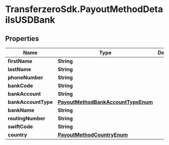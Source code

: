 # TransferzeroSdk.PayoutMethodDetailsUSDBank

## Properties
Name | Type | Description | Notes
------------ | ------------- | ------------- | -------------
**firstName** | **String** |  | 
**lastName** | **String** |  | 
**phoneNumber** | **String** |  | [optional] 
**bankCode** | **String** |  | [optional] 
**bankAccount** | **String** |  | 
**bankAccountType** | [**PayoutMethodBankAccountTypeEnum**](PayoutMethodBankAccountTypeEnum.md) |  | [optional] 
**bankName** | **String** |  | [optional] 
**routingNumber** | **String** |  | [optional] 
**swiftCode** | **String** |  | [optional] 
**country** | [**PayoutMethodCountryEnum**](PayoutMethodCountryEnum.md) |  | 


